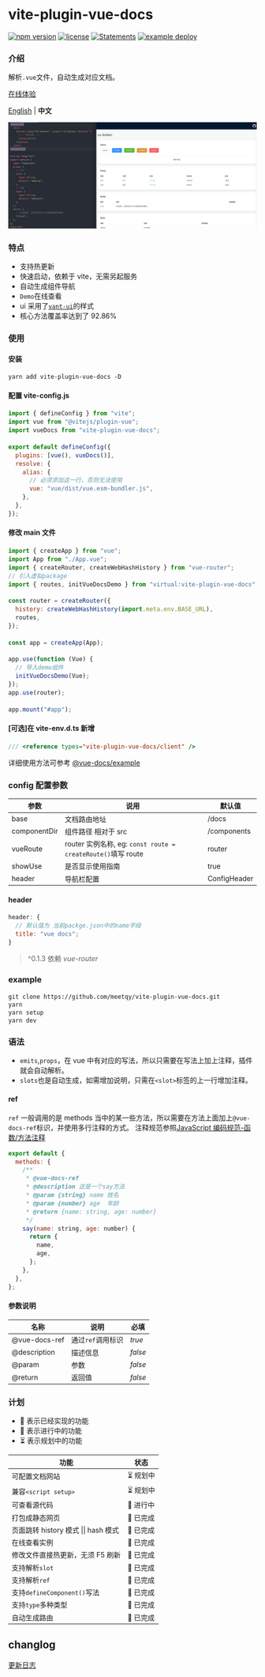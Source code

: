 # vite-plugin-vue-docs

<p class="card-version">
  <a
    href="https://www.npmjs.com/package/vite-plugin-vue-docs"
    target="_blank"
    ><img
      src="https://img.shields.io/npm/v/vite-plugin-vue-docs"
      alt="npm version"
  /></a>
  <a href="javascript:"
    ><img
      src="https://img.shields.io/npm/l/vite-plugin-vue-docs"
      alt="license"
  /></a>
  <a href="javascript:"
    ><img
      src="https://img.shields.io/badge/statements-79.66%25-red.svg"
      alt="Statements"
  /></a>
  <a
    href="https://meetqy.github.io/vite-plugin-vue-docs/#/docs"
    target="_blank"
    ><img
      src="https://github.com/meetqy/vite-plugin-vue-docs/actions/workflows/deploy.yml/badge.svg"
      alt="example deploy"
  /></a>
</p>

### 介绍
解析`.vue`文件，自动生成对应文档。

<a href='https://meetqy.github.io/vite-plugin-vue-docs/#/docs' traget='_blank'>在线体验</a>

[English](./README.md) | **中文**

![preview](./preview.png)

### 特点

- 支持热更新
- 快速启动，依赖于 vite，无需另起服务
- 自动生成组件导航
- `Demo`在线查看
- ui 采用了<a href='https://youzan.github.io/vant-weapp/#/home'>`vant-ui`</a>的样式
- 核心方法覆盖率达到了 92.86%

### 使用

#### 安装

```shell
yarn add vite-plugin-vue-docs -D
```

#### 配置 **vite-config.js**

```js
import { defineConfig } from "vite";
import vue from "@vitejs/plugin-vue";
import vueDocs from "vite-plugin-vue-docs";

export default defineConfig({
  plugins: [vue(), vueDocs()],
  resolve: {
    alias: {
      // 必须添加这一行，否则无法使用
      vue: "vue/dist/vue.esm-bundler.js",
    },
  },
});
```

#### 修改 **main** 文件

```js
import { createApp } from "vue";
import App from "./App.vue";
import { createRouter, createWebHashHistory } from "vue-router";
// 引入虚拟package
import { routes, initVueDocsDemo } from "virtual:vite-plugin-vue-docs";

const router = createRouter({
  history: createWebHashHistory(import.meta.env.BASE_URL),
  routes,
});

const app = createApp(App);

app.use(function (Vue) {
  // 导入demo组件
  initVueDocsDemo(Vue);
});
app.use(router);

app.mount("#app");
```

#### \[可选\]在 **vite-env.d.ts** 新增

``` js
/// <reference types="vite-plugin-vue-docs/client" />
```

详细使用方法可参考 [@vue-docs/example](./packages/example/README.md)

### config 配置参数

| 参数         | 说用                                                         | 默认值       |
| ------------ | ------------------------------------------------------------ | ------------ |
| base         | 文档路由地址                                                 | \/docs       |
| componentDir | 组件路径 相对于 src                                          | \/components |
| vueRoute     | router 实例名称, eg: `const route = createRoute()`填写 route | router       |
| showUse      | 是否显示使用指南                                             | true         |
| header       | 导航栏配置                                                   | ConfigHeader |

#### header

```js
header: {
  // 默认值为 当前packge.json中的name字段
  title: "vue docs";
}
```

> ^0.1.3 依赖 _vue-router_

### example

```shell
git clone https://github.com/meetqy/vite-plugin-vue-docs.git
yarn
yarn setup
yarn dev
```

### 语法

- `emits`,`props`，在 vue 中有对应的写法，所以只需要在写法上加上注释，插件就会自动解析。
- `slots`也是自动生成，如需增加说明，只需在`<slot>`标签的上一行增加注释。

#### ref

`ref` 一般调用的是 methods 当中的某一些方法，所以需要在方法上面加上`@vue-docs-ref`标识，并使用多行注释的方式。
注释规范参照[JavaScript 编码规范-函数/方法注释](http://itmyhome.com/js/han_6570_fang_fa_zhu_shi.html)

```js
export default {
  methods: {
    /**
     * @vue-docs-ref
     * @description 这是一个say方法
     * @param {string} name 姓名
     * @param {number} age  年龄
     * @return {name: string, age: number}
     */
    say(name: string, age: number) {
      return {
        name,
        age,
      };
    },
  },
};
```

#### 参数说明

| 名称          | 说明              | 必填    |
| ------------- | ----------------- | ------- |
| @vue-docs-ref | 通过`ref`调用标识 | _true_  |
| @description  | 描述信息          | _false_ |
| @param        | 参数              | _false_ |
| @return       | 返回值            | _false_ |

### 计划

- 🚀 表示已经实现的功能
- 👷 表示进行中的功能
- ⏳ 表示规划中的功能

| 功能                                         | 状态      |
| -------------------------------------------- | --------- |
| 可配置文档网站                               | ⏳ 规划中 |
| 兼容`<script setup>`                         | ⏳ 规划中 |
| 可查看源代码                                 | 👷 进行中 |
| 打包成静态网页                               | 🚀 已完成 |
| 页面跳转 history 模式 &#124;&#124; hash 模式 | 🚀 已完成 |
| 在线查看实例                                 | 🚀 已完成 |
| 修改文件直接热更新，无须 F5 刷新             | 🚀 已完成 |
| 支持解析`slot`                               | 🚀 已完成 |
| 支持解析`ref`                                | 🚀 已完成 |
| 支持`defineComponent()`写法                  | 🚀 已完成 |
| 支持`type`多种类型                           | 🚀 已完成 |
| 自动生成路由                                 | 🚀 已完成 |

## changlog

[更新日志](https://meetqy.github.io/vite-plugin-vue-docs/#/docs/changelog)
